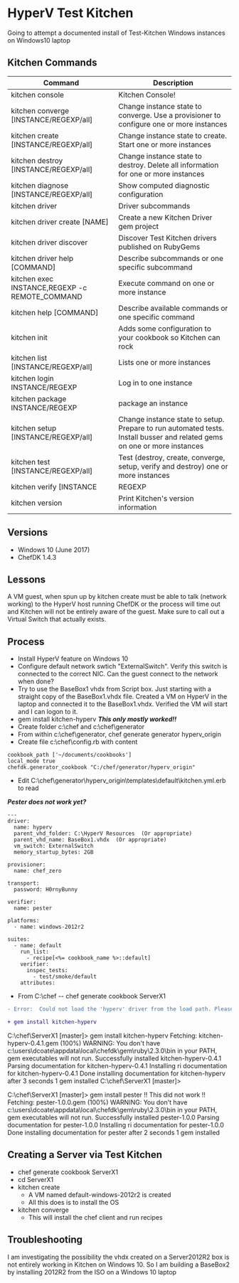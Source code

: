 # HyperV Test Kitchen

Going to attempt a documented install of Test-Kitchen Windows instances on Windows10 laptop

## Kitchen Commands
| Command | Description
|-|-
| kitchen console | Kitchen Console!
| kitchen converge [INSTANCE/REGEXP/all] | Change instance state to converge. Use a provisioner to configure one or more instances
| kitchen create [INSTANCE/REGEXP/all] | Change instance state to create. Start one or more instances
| kitchen destroy [INSTANCE/REGEXP/all] | Change instance state to destroy. Delete all information for one or more instances
| kitchen diagnose [INSTANCE/REGEXP/all] | Show computed diagnostic configuration
| kitchen driver | Driver subcommands
| kitchen driver create [NAME] | Create a new Kitchen Driver gem project
| kitchen driver discover | Discover Test Kitchen drivers published on RubyGems
| kitchen driver help [COMMAND] | Describe subcommands or one specific subcommand
| kitchen exec INSTANCE,REGEXP -c REMOTE_COMMAND  | Execute command on one or more instance
| kitchen help [COMMAND] | Describe available commands or one specific command
| kitchen init | Adds some configuration to your cookbook so Kitchen can rock
| kitchen list [INSTANCE/REGEXP/all] | Lists one or more instances
| kitchen login INSTANCE/REGEXP | Log in to one instance
| kitchen package INSTANCE/REGEXP | package an instance
| kitchen setup [INSTANCE/REGEXP/all] | Change instance state to setup. Prepare to run automated tests. Install busser and related gems on one or more instances
| kitchen test [INSTANCE/REGEXP/all] | Test (destroy, create, converge, setup, verify and destroy) one or more instances
| kitchen verify [INSTANCE|REGEXP|all] | Change instance state to verify. Run automated tests on one or more instances
| kitchen version | Print Kitchen's version information

## Versions
* Windows 10 (June 2017)
* ChefDK 1.4.3

## Lessons
A VM guest, when spun up by kitchen create must be able to talk (network working) to the HyperV host running ChefDK or the process will time out and Kitchen will not be entirely aware of the guest. Make sure to call out a Virtual Switch that actually exists.

## Process
* Install HyperV feature on Windows 10
* Configure default network swtich  "ExternalSwitch". Verify this switch is connected to the correct NIC. Can the guest connect to the network when done?
* Try to use the BaseBox1 vhdx from Script box. Just starting with a straight copy of the BaseBox1.vhdx file. Created a VM on HyperV in the laptop and connected it to the BaseBox1.vhdx. Verified the VM will start and I can logon to it.
* gem install kitchen-hyperv  ***This only mostly worked!!***
* Create folder c:\chef and c:\chef\generator
* From within c:\chef\generator,  chef generate generator hyperv_origin
* Create file c:\chef\config.rb with content
```
cookbook_path ['~/documents/cookbooks']
local_mode true
chefdk.generator_cookbook "C:/chef/generator/hyperv_origin"
```
* Edit C:\chef\generator\hyperv_origin\templates\default\kitchen.yml.erb to read


***Pester does not work yet?***

```
---
driver:
  name: hyperv
  parent_vhd_folder: C:\HyperV Resources  (Or appropriate)
  parent_vhd_name: BaseBox1.vhdx  (Or appropriate)
  vm_switch: ExternalSwitch
  memory_startup_bytes: 2GB

provisioner:
  name: chef_zero

transport:
  password: H0rnyBunny

verifier:
  name: pester

platforms:
  - name: windows-2012r2

suites:
  - name: default
    run_list:
      - recipe[<%= cookbook_name %>::default]
    verifier:
      inspec_tests:
        - test/smoke/default
    attributes:
```

* From C:\chef  --  chef generate cookbook ServerX1


```diff
- Error:  Could not load the 'hyperv' driver from the load path. Please ensure that your driver is installed as a gem or included in your Gemfile if using Bundler.
```

```diff
+ gem install kitchen-hyperv
```

C:\chef\ServerX1 [master]> gem install kitchen-hyperv
Fetching: kitchen-hyperv-0.4.1.gem (100%)
WARNING:  You don't have c:\users\dcoate\appdata\local\chefdk\gem\ruby\2.3.0\bin in your PATH,
          gem executables will not run.
Successfully installed kitchen-hyperv-0.4.1
Parsing documentation for kitchen-hyperv-0.4.1
Installing ri documentation for kitchen-hyperv-0.4.1
Done installing documentation for kitchen-hyperv after 3 seconds
1 gem installed
C:\chef\ServerX1 [master]>

C:\chef\ServerX1 [master]> gem install pester  !! This did not work !!
Fetching: pester-1.0.0.gem (100%)
WARNING:  You don't have c:\users\dcoate\appdata\local\chefdk\gem\ruby\2.3.0\bin in your PATH,
          gem executables will not run.
Successfully installed pester-1.0.0
Parsing documentation for pester-1.0.0
Installing ri documentation for pester-1.0.0
Done installing documentation for pester after 2 seconds
1 gem installed

## Creating a Server via Test Kitchen
* chef generate cookbook ServerX1
* cd ServerX1
* kitchen create
  * A VM named default-windows-2012r2 is created
  * All this does is to install the OS
* kitchen converge
  * This will install the chef client and run recipes

## Troubleshooting
I am investigating the possibility the vhdx created on a Server2012R2 box is not entirely working in Kitchen on Windows 10. So I am building a BaseBox2 by installing 2012R2 from the ISO on a Windows 10 laptop